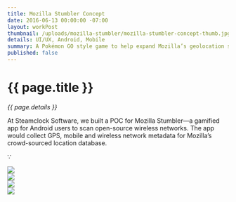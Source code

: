 ```yaml
---
title: Mozilla Stumbler Concept
date: 2016-06-13 00:00:00 -07:00
layout: workPost
thumbnail: /uploads/mozilla-stumbler/mozilla-stumbler-concept-thumb.jpg
details: UI/UX, Android, Mobile
summary: A Pokémon GO style game to help expand Mozilla’s geolocation services.
published: false
---
```

<div class="mw-900  bp1-u-textAlign-center  u-mar-auto  u-mar-b05">
    <h1 class="u-noMargin u-mar-b01">{{ page.title }}</h1>
    <p class="as-h5  u-mar-b05"><em>{{ page.details }}</em></p>
    <p class="as-h3">At Steamclock Software, we built a POC for Mozilla Stumbler—a gamified app for Android users to scan open-source wireless networks. The app would collect GPS, mobile and wireless network metadata for Mozilla’s crowd-sourced location database.</p>
    <p class="as-h5  u-textAlign-center  u-mar-b05">&#8757;</p>
</div>

<div class="Grid  Grid--withGutters">
    <div class="Grid-cell  u-size1of1  u-textAlign-center">
        <img class="mw-1024  u-rounded-corners  u-shadow" src="/uploads/mozilla-stumbler/mozillaStumbler1.jpg"/>
    </div>
    <div class="Grid-cell  u-size1of1  u-textAlign-center">
        <img class="mw-1024  u-rounded-corners  u-shadow" src="/uploads/mozilla-stumbler/mozillaStumbler2.jpg"/>
    </div>
    <div class="Grid-cell  u-size1of1  u-textAlign-center">
        <img class="mw-1024  u-rounded-corners  u-shadow" src="/uploads/mozilla-stumbler/mozillaStumbler3.jpg"/>
    </div>
    <div class="Grid-cell  u-size1of1  u-textAlign-center">
        <img class="mw-1024  u-rounded-corners  u-shadow" src="/uploads/mozilla-stumbler/mozilla-stumbler-concept-thumb.jpg"/>
    </div>
</div>